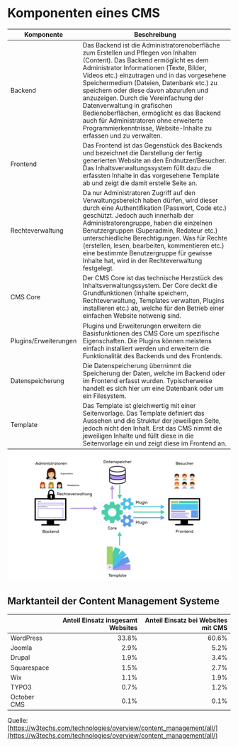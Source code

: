 # Komponenten eines CMS
| Komponente            | Beschreibung                                                                                                                                                                                                                                                                                                                                                                                                                                                                                                                                                   |
|-----------------------|----------------------------------------------------------------------------------------------------------------------------------------------------------------------------------------------------------------------------------------------------------------------------------------------------------------------------------------------------------------------------------------------------------------------------------------------------------------------------------------------------------------------------------------------------------------|
| Backend               | Das Backend ist die Administratorenoberfläche zum Erstellen und Pflegen von Inhalten (Content). Das Backend ermöglicht es   dem Administrator Informationen (Texte, Bilder, Videos etc.) einzutragen und   in das vorgesehene Speichermedium (Dateien, Datenbank etc.) zu speichern oder   diese davon abzurufen und anzuzeigen. Durch die Vereinfachung der   Datenverwaltung in grafischen Bedienoberflächen, ermöglicht es das Backend   auch für Administratoren ohne erweiterte Programmierkenntnisse,   Website-Inhalte zu erfassen und zu verwalten. |
| Frontend              | Das Frontend ist das Gegenstück des Backends und bezeichnet die   Darstellung der fertig generierten Website an den Endnutzer/Besucher. Das   Inhaltsverwaltungssystem füllt dazu die erfassten Inhalte in das vorgesehene   Template ab und zeigt die damit erstelle Seite an.                                                                                                                                                                                                                                                                                |
| Rechteverwaltung      | Da nur Administratoren Zugriff auf den Verwaltungsbereich haben dürfen,   wird dieser durch eine Authentifikation (Passwort, Code etc.) geschützt.   Jedoch auch innerhalb der Administratorengruppe, haben die einzelnen   Benutzergruppen (Superadmin, Redateur etc.) unterschiedliche Berechtigungen.   Was für Rechte (erstellen, lesen, bearbeiten, kommentieren etc.) eine   bestimmte Benutzergruppe für gewisse Inhalte hat, wird in der   Rechteverwaltung festgelegt.                                                                               |
| CMS Core              | Der CMS Core ist das technische Herzstück des Inhaltsverwaltungssystem.   Der Core deckt die Grundfunktionen (Inhalte speichern, Rechteverwaltung,   Templates verwalten, Plugins installieren etc.) ab, welche für den Betrieb   einer einfachen Website notwenig sind.                                                                                                                                                                                                                                                                                       |
| Plugins/Erweiterungen | Plugins und Erweiterungen erweitern die Basisfunktionen des CMS Core um   spezifische Eigenschaften. Die Plugins können meistens einfach installiert   werden und erweitern die Funktionalität des Backends und des Frontends.                                                                                                                                                                                                                                                                                                                                 |
| Datenspeicherung      | Die Datenspeicherung übernimmt die Speicherung der Daten, welche im   Backend oder im Frontend erfasst wurden. Typischerweise handelt es sich hier um eine Datenbank oder um ein Filesystem.                                                                                                                                                                                                                                                                                                                                                                       |
| Template              | Das Template ist gleichwertig mit einer Seitenvorlage. Das Template   definiert das Aussehen und die Struktur der jeweiligen Seite, jedoch nicht   den Inhalt. Erst das CMS nimmt die jeweiligen Inhalte und füllt diese in die   Seitenvorlage ein und zeigt diese im Frontend an.                                                                                                                                                                                                                                                                            |

![Komponente eines CMS](res/06.jpg)

## Marktanteil der Content Management Systeme

|             | Anteil Einsatz insgesamt Websites | Anteil Einsatz bei Websites mit CMS |
|-------------|---------------------------------:|------------------------------------:|
| WordPress   |                           33.8%  |                        60.6%        |
| Joomla      |                            2.9%  |                         5.2%        |
| Drupal      |                            1.9%  |                         3.4%        |
| Squarespace |                            1.5%  |                         2.7%        |
| Wix         |                            1.1%  |                         1.9%        |
| TYPO3       |                            0.7%  |                         1.2%        |
| October CMS |                            0.1%  |                         0.1%        |


Quelle: [https://w3techs.com/technologies/overview/content_management/all/](https://w3techs.com/technologies/overview/content_management/all/)